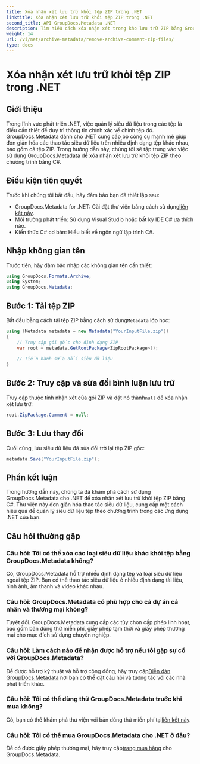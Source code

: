 ```yaml
---
title: Xóa nhận xét lưu trữ khỏi tệp ZIP trong .NET
linktitle: Xóa nhận xét lưu trữ khỏi tệp ZIP trong .NET
second_title: API GroupDocs.Metadata .NET
description: Tìm hiểu cách xóa nhận xét trong kho lưu trữ ZIP bằng GroupDocs.Metadata cho .NET. Nâng cao kỹ năng quản lý siêu dữ liệu của bạn.
weight: 14
url: /vi/net/archive-metadata/remove-archive-comment-zip-files/
type: docs
---
```

# Xóa nhận xét lưu trữ khỏi tệp ZIP trong .NET

## Giới thiệu
Trong lĩnh vực phát triển .NET, việc quản lý siêu dữ liệu trong các tệp là điều cần thiết để duy trì thông tin chính xác về chính tệp đó. GroupDocs.Metadata dành cho .NET cung cấp bộ công cụ mạnh mẽ giúp đơn giản hóa các thao tác siêu dữ liệu trên nhiều định dạng tệp khác nhau, bao gồm cả tệp ZIP. Trong hướng dẫn này, chúng tôi sẽ tập trung vào việc sử dụng GroupDocs.Metadata để xóa nhận xét lưu trữ khỏi tệp ZIP theo chương trình bằng C#. 
## Điều kiện tiên quyết
Trước khi chúng tôi bắt đầu, hãy đảm bảo bạn đã thiết lập sau:
-  GroupDocs.Metadata for .NET: Cài đặt thư viện bằng cách sử dụng[liên kết này](https://releases.groupdocs.com/metadata/net/).
- Môi trường phát triển: Sử dụng Visual Studio hoặc bất kỳ IDE C# ưa thích nào.
- Kiến thức C# cơ bản: Hiểu biết về ngôn ngữ lập trình C#.

## Nhập không gian tên
Trước tiên, hãy đảm bảo nhập các không gian tên cần thiết:
```csharp
using GroupDocs.Formats.Archive;
using System;
using GroupDocs.Metadata;
```

## Bước 1: Tải tệp ZIP
 Bắt đầu bằng cách tải tệp ZIP bằng cách sử dụng`Metadata` lớp học:
```csharp
using (Metadata metadata = new Metadata("YourInputFile.zip"))
{
    // Truy cập gói gốc cho định dạng ZIP
    var root = metadata.GetRootPackage<ZipRootPackage>();
    
    // Tiến hành sửa đổi siêu dữ liệu
}
```
## Bước 2: Truy cập và sửa đổi bình luận lưu trữ
Truy cập thuộc tính nhận xét của gói ZIP và đặt nó thành`null` để xóa nhận xét lưu trữ:
```csharp
root.ZipPackage.Comment = null;
```
## Bước 3: Lưu thay đổi
Cuối cùng, lưu siêu dữ liệu đã sửa đổi trở lại tệp ZIP gốc:
```csharp
metadata.Save("YourInputFile.zip");
```

## Phần kết luận
Trong hướng dẫn này, chúng ta đã khám phá cách sử dụng GroupDocs.Metadata cho .NET để xóa nhận xét lưu trữ khỏi tệp ZIP bằng C#. Thư viện này đơn giản hóa thao tác siêu dữ liệu, cung cấp một cách hiệu quả để quản lý siêu dữ liệu tệp theo chương trình trong các ứng dụng .NET của bạn.

## Câu hỏi thường gặp
### Câu hỏi: Tôi có thể xóa các loại siêu dữ liệu khác khỏi tệp bằng GroupDocs.Metadata không?
Có, GroupDocs.Metadata hỗ trợ nhiều định dạng tệp và loại siêu dữ liệu ngoài tệp ZIP. Bạn có thể thao tác siêu dữ liệu ở nhiều định dạng tài liệu, hình ảnh, âm thanh và video khác nhau.
### Câu hỏi: GroupDocs.Metadata có phù hợp cho cả dự án cá nhân và thương mại không?
Tuyệt đối. GroupDocs.Metadata cung cấp các tùy chọn cấp phép linh hoạt, bao gồm bản dùng thử miễn phí, giấy phép tạm thời và giấy phép thương mại cho mục đích sử dụng chuyên nghiệp.
### Câu hỏi: Làm cách nào để nhận được hỗ trợ nếu tôi gặp sự cố với GroupDocs.Metadata?
 Để được hỗ trợ kỹ thuật và hỗ trợ cộng đồng, hãy truy cập[Diễn đàn GroupDocs.Metadata](https://forum.groupdocs.com/c/metadata/14) nơi bạn có thể đặt câu hỏi và tương tác với các nhà phát triển khác.
### Câu hỏi: Tôi có thể dùng thử GroupDocs.Metadata trước khi mua không?
 Có, bạn có thể khám phá thư viện với bản dùng thử miễn phí tại[liên kết này](https://releases.groupdocs.com/).
### Câu hỏi: Tôi có thể mua GroupDocs.Metadata cho .NET ở đâu?
 Để có được giấy phép thương mại, hãy truy cập[trang mua hàng](https://purchase.groupdocs.com/buy) cho GroupDocs.Metadata.